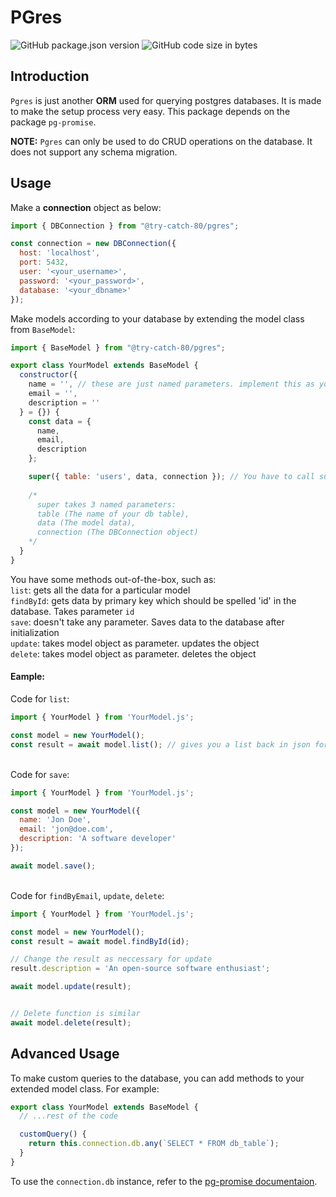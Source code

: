 # PGres
![GitHub package.json version](https://img.shields.io/github/package-json/v/Ashik80/pgres)
![GitHub code size in bytes](https://img.shields.io/github/languages/code-size/Ashik80/pgres)

## Introduction

`Pgres` is just another **ORM** used for querying postgres databases. It is made to make the setup process very easy. This package depends on the package `pg-promise`.

**NOTE:** `Pgres` can only be used to do CRUD operations on the database. It does not support any schema migration.

## Usage

Make a **connection** object as below:

```javascript
import { DBConnection } from "@try-catch-80/pgres";

const connection = new DBConnection({
  host: 'localhost',
  port: 5432,
  user: '<your_username>',
  password: '<your_password>',
  database: '<your_dbname>'
});
```

Make models according to your database by extending the model class from `BaseModel`:

```javascript
import { BaseModel } from "@try-catch-80/pgres";

export class YourModel extends BaseModel {
  constructor({
    name = '', // these are just named parameters. implement this as you like
    email = '',
    description = ''
  } = {}) {
    const data = {
      name,
      email,
      description
    };

    super({ table: 'users', data, connection }); // You have to call super() to pass the necessary data to BaseModel
    
    /*
      super takes 3 named parameters:
      table (The name of your db table),
      data (The model data),
      connection (The DBConnection object)
    */
  }
}
```

You have some methods out-of-the-box, such as:\
`list`: gets all the data for a particular model\
`findById`: gets data by primary key which should be spelled 'id' in the database. Takes parameter `id`\
`save`: doesn't take any parameter. Saves data to the database after initialization\
`update`: takes model object as parameter. updates the object\
`delete`: takes model object as parameter. deletes the object

#### Eample:
Code for `list`:
```javascript
import { YourModel } from 'YourModel.js';

const model = new YourModel();
const result = await model.list(); // gives you a list back in json format
```
\
Code for `save`:
```javascript
import { YourModel } from 'YourModel.js';

const model = new YourModel({
  name: 'Jon Doe',
  email: 'jon@doe.com',
  description: 'A software developer'
});

await model.save();
```
\
Code for `findByEmail`, `update`, `delete`:
```javascript
import { YourModel } from 'YourModel.js';

const model = new YourModel();
const result = await model.findById(id);

// Change the result as neccessary for update
result.description = 'An open-source software enthusiast';

await model.update(result);


// Delete function is similar
await model.delete(result);
```

## Advanced Usage

To make custom queries to the database, you can add methods to your extended model class.
For example:
```javascript
export class YourModel extends BaseModel {
  // ...rest of the code

  customQuery() {
    return this.connection.db.any(`SELECT * FROM db_table`);
  }
}
```

To use the `connection.db` instance, refer to the [pg-promise documentaion](http://vitaly-t.github.io/pg-promise/index.html).
